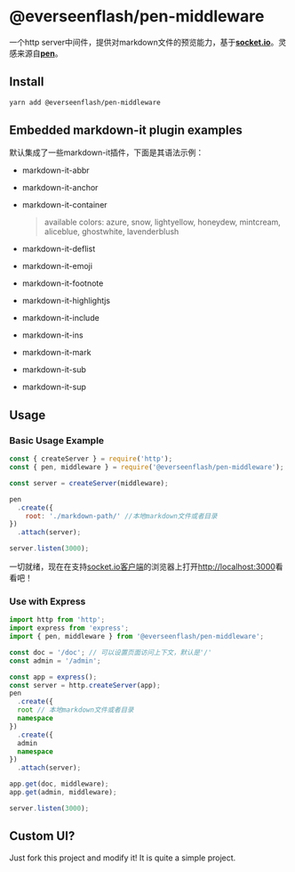 # @everseenflash/pen-middleware

一个http server中间件，提供对markdown文件的预览能力，基于[**socket.io**](https://socket.io/)。灵感来源自[**pen**](https://github.com/utatti/pen)。

## Install

```bash
yarn add @everseenflash/pen-middleware
```

## Embedded markdown-it plugin examples

默认集成了一些markdown-it插件，下面是其语法示例：

+ markdown-it-abbr
+ markdown-it-anchor
+ markdown-it-container

  > available colors: azure, snow, lightyellow, honeydew, mintcream, aliceblue, ghostwhite, lavenderblush

+ markdown-it-deflist
+ markdown-it-emoji
+ markdown-it-footnote
+ markdown-it-highlightjs
+ markdown-it-include
+ markdown-it-ins
+ markdown-it-mark
+ markdown-it-sub
+ markdown-it-sup

## Usage

### Basic Usage Example

```js
const { createServer } = require('http');
const { pen, middleware } = require('@everseenflash/pen-middleware');

const server = createServer(middleware);

pen
  .create({
    root: './markdown-path/' //本地markdown文件或者目录
})
  .attach(server);

server.listen(3000);
```

一切就绪，现在在支持[socket.io客户端](https://socket.io/docs/v3/client-installation/)的浏览器上打开<http://localhost:3000>看看吧！

### Use with Express

```ts
import http from 'http';
import express from 'express';
import { pen, middleware } from '@everseenflash/pen-middleware';

const doc = '/doc'; // 可以设置页面访问上下文，默认是'/'
const admin = '/admin';

const app = express();
const server = http.createServer(app);
pen
  .create({
  root // 本地markdown文件或者目录
  namespace
})
  .create({
  admin
  namespace
})
  .attach(server);

app.get(doc, middleware);
app.get(admin, middleware);

server.listen(3000);

```

## Custom UI?

Just fork this project and modify it! It is quite a simple project.
